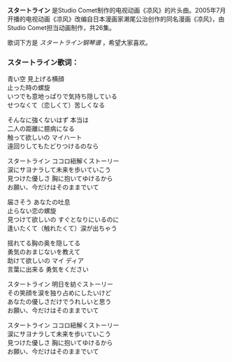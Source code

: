 

**スタートライン** 是Studio
Comet制作的电视动画《凉风》的片头曲。2005年7月开播的电视动画《凉风》改编自日本漫画家濑尾公治创作的同名漫画《凉风》，由Studio
Comet担当动画制作，共26集。

  
歌词下方是 _スタートライン钢琴谱_ ，希望大家喜欢。

### スタートライン歌词：

青い空 見上げる横顔  
止った時の螺旋  
いつでも意地っぱりで気持ち隠している  
せつなくて（恋しくて）苦しくなる

そんなに強くないはず 本当は  
二人の距離に臆病になる  
触って欲しいの マイハート  
遠回りしてもたどりつけるのなら

スタートライン ココロ紐解くストーリー  
涙にサヨナラして未来を歩いていこう  
見つけた優しさ 胸に抱いてゆけるから  
お願い、今だけはそのままでいて

届さそう あなたの吐息  
止らない恋の螺旋  
見つけて欲しいの すぐとなりにいるのに  
逢いたくて（触れたくて）涙が出ちゃう

揺れてる胸の奥を隠してる  
勇気のおまじないを教えて  
助けて欲しいの マイ ディア  
言葉に出来る 勇気をください

スタートライン 明日を紡ぐストーリー  
その笑顔を涙を独り占めにしたいけど  
あなたの優しさだけでうれしいと思う  
お願い、今だけはそのままでいて

スタートライン ココロ紐解くストーリー  
涙にサヨナラして未来を歩いていこう  
見つけた優しさ 胸に抱いてゆけるから  
お願い、今だけはそのままでいて

